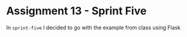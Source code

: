 # Assignment 13 - Sprint Five
In `sprint-five` I decided to go with the example from class using Flask
